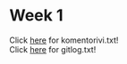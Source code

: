 # Week 1    
Click [here](https://github.com/maizzuu/ot-harjoitustyo/blob/master/laskarit/viikko1/komentorivi.txt) for komentorivi.txt!  
Click [here](https://github.com/maizzuu/ot-harjoitustyo/blob/master/laskarit/viikko1/gitlog.txt) for gitlog.txt!

